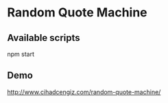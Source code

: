 # Random Quote Machine

## Available scripts
npm start

## Demo
http://www.cihadcengiz.com/random-quote-machine/